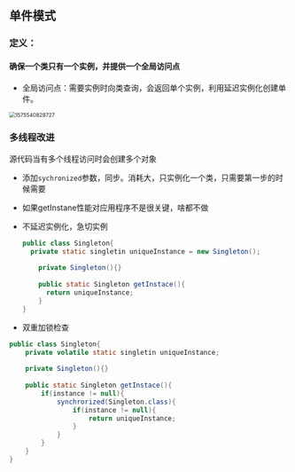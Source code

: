 ## 单件模式

### 定义：

#### 确保一个类只有一个实例，并提供一个全局访问点

* 全局访问点：需要实例时向类查询，会返回单个实例，利用延迟实例化创建单件。

<img src="E:\研究生学习\Typora图片\1575540828727.png" alt="1575540828727" style="zoom:67%;" />

### 多线程改进

源代码当有多个线程访问时会创建多个对象

* 添加`sychronized`参数，同步。消耗大，只实例化一个类，只需要第一步的时候需要

* 如果getInstane性能对应用程序不是很关键，啥都不做

* 不延迟实例化，急切实例

  ```java
  public class Singleton{
  	private static singletin uniqueInstance = new Singleton();
      
      private Singleton(){}
      
      public static Singleton getInstace(){
        return uniqueInstance;
      }
  }
  ```

* 双重加锁检查

```Java
public class Singleton{
	private volatile static singletin uniqueInstance;
    
    private Singleton(){}
    
    public static Singleton getInstace(){
        if(instance != null){
            synchrorized(Singleton.class){
                if(instance != null){
                    return uniqueInstance;
                }
            }
        }
    }
}
```

